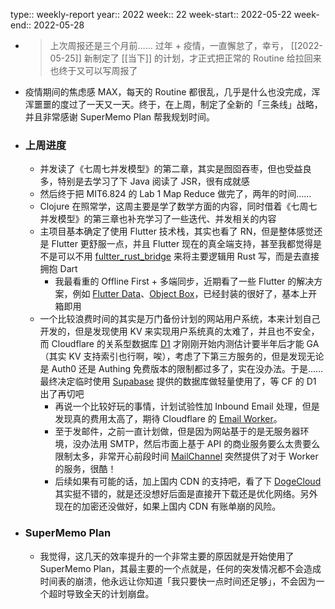 type:: weekly-report
year:: 2022
week:: 22
week-start:: 2022-05-22
week-end:: 2022-05-28

- > 上次周报还是三个月前……
  > 过年 + 疫情，一直懈怠了，幸亏， [[2022-05-25]] 新制定了 [[当下]] 的计划，才正式把正常的 Routine 给拉回来
  > 也终于又可以写周报了
- 疫情期间的焦虑感 MAX，每天的 Routine 都很乱，几乎是什么也没完成，浑浑噩噩的度过了一天又一天。终于，在上周，制定了全新的「三条线」战略，并且非常感谢 SuperMemo Plan 帮我规划时间。
- ### 上周进度
	- 并发读了《七周七并发模型》的第二章，其实是囫囵吞枣，但也受益良多，特别是去学习了下 Java 阅读了 JSR，很有成就感
	- 然后终于把 MIT6.824 的 Lab 1 Map Reduce 做完了，两年的时间……
	- Clojure 在照常学，这周主要是学了数学方面的内容，同时借着《七周七并发模型》的第三章也补充学习了一些迭代、并发相关的内容
	- 主项目基本确定了使用 Flutter 技术栈，其实也看了 RN，但是整体感觉还是 Flutter 更舒服一点，并且 Flutter 现在的真全端支持，甚至我都觉得是不是可以不用 [fultter_rust_bridge](https://github.com/fzyzcjy/flutter_rust_bridge) 来将主要逻辑用 Rust 写，而是去直接拥抱 Dart
		- 我最看重的 Offline First + 多端同步，近期看了一些 Flutter 的解决方案，例如 [Flutter Data](https://pub.dev/packages/flutter_data)、[Object Box](https://objectbox.io/)，已经封装的很好了，基本上开箱即用
	- 一个比较浪费时间的其实是万门备份计划的网站用户系统，本来计划自己开发的，但是发现使用 KV 来实现用户系统真的太难了，并且也不安全，而 Cloudflare 的关系型数据库 [D1](https://blog.cloudflare.com/introducing-d1/) 才刚刚开始内测估计要半年后才能 GA（其实 KV 支持索引也行啊，唉），考虑了下第三方服务的，但是发现无论是 Auth0 还是 Authing 免费版本的限制都过多了，实在没办法。于是…… 最终决定临时使用 [Supabase](https://supabase.com/) 提供的数据库做轻量使用了，等 CF 的 D1 出了再切吧
		- 再说一个比较好玩的事情，计划试验性加 Inbound Email 处理，但是发现真的费用太高了，期待 Cloudflare 的 [Email Worker](https://blog.cloudflare.com/announcing-route-to-workers/)。
		- 至于发邮件，之前一直计划做，但是因为网站基于的是无服务器环境，没办法用 SMTP，然后市面上基于 API 的商业服务要么太贵要么限制太多，非常开心前段时间 [MailChannel](https://blog.cloudflare.com/sending-email-from-workers-with-mailchannels/) 突然提供了对于 Worker 的服务，很酷！
		- 后续如果有可能的话，加上国内 CDN 的支持吧，看了下 [DogeCloud](dogecloud.com) 其实挺不错的，就是还没想好后面是直接开下载还是优化网络。另外现在的加密还没做好，如果上国内 CDN 有账单崩的风险。
- ### SuperMemo Plan
	- 我觉得，这几天的效率提升的一个非常主要的原因就是开始使用了 SuperMemo Plan，其最主要的一个点就是，任何的突发情况都不会造成时间表的崩溃，他永远让你知道「我只要快一点时间还足够」，不会因为一个超时导致全天的计划崩盘。